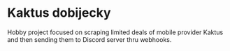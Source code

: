 # Kaktus dobijecky

Hobby project focused on scraping limited deals of mobile provider Kaktus and then sending them to Discord server thru webhooks.